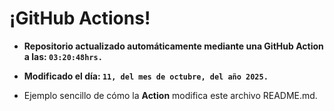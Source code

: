 # ¡GitHub Actions!
* **Repositorio actualizado automáticamente mediante una GitHub Action a las: `03:20:48hrs.`**
* **Modificado el día: `11, del mes de octubre, del año 2025.`**

* Ejemplo sencillo de cómo la **Action** modifica este archivo README.md.
